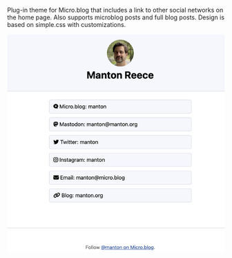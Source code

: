 Plug-in theme for Micro.blog that includes a link to other social networks on the home page. Also supports microblog posts and full blog posts. Design is based on simple.css with customizations.

![Screenshot](screenshot.png)
